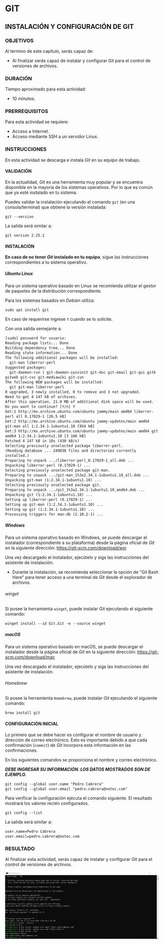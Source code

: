 
# GIT

## INSTALACIÓN Y CONFIGURACIÓN DE GIT

### OBJETIVOS

Al termino de este capítulo, serás capaz de:

- Al finalizar serás capaz de instalar y configurar Git para el control de versiones de archivos.

### DURACIÓN

Tiempo aproximado para esta actividad:

- 10 minutos.

### PRERREQUISITOS

Para esta actividad se requiere:

- Acceso a Internet.
- Acceso mediante SSH a un servidor Linux.

### INSTRUCCIONES

En esta actividad se descarga e instala *Git* en su equipo de trabajo.

#### VALIDACIÓN

En la actualidad, *Git* es una herramienta muy popular y se encuentra disponible en la mayoría de los sistemas operativos. Por lo que es común que ya esté instalado en tu sistema.

Puedes validar la instalación ejecutando el comando `git` (en una consola/terminal) que obtiene la versión instalada:

``` shell
git --version
```

La salida será similar a:

``` shell
git version 2.25.1
```

#### INSTALACIÓN

**En caso de no tener *Git* instalado en tu equipo**, sigue las instrucciones correspondientes a tu sistema operativo.

##### Ubuntu Linux

Para un sistema operativo basado en Linux se recomienda utilizar el gestor de paquetes de la distribución correspondiente.

Para los sistemas basados en *Debian* utiliza:

``` shell
sudo apt install git
```

En caso de requerirse ingrese `Y` cuando se lo solicite.

Con una salida semejante a:

``` shell
[sudo] password for usuario:
Reading package lists... Done
Building dependency tree... Done
Reading state information... Done
The following additional packages will be installed:
  git-man liberror-perl
Suggested packages:
  git-daemon-run | git-daemon-sysvinit git-doc git-email git-gui gitk gitweb git-cvs git-mediawiki git-svn
The following NEW packages will be installed:
  git git-man liberror-perl
0 upgraded, 3 newly installed, 0 to remove and 3 not upgraded.
Need to get 4 147 kB of archives.
After this operation, 21.0 MB of additional disk space will be used.
Do you want to continue? [Y/n] Y
Get:1 http://mx.archive.ubuntu.com/ubuntu jammy/main amd64 liberror-perl all 0.17029-1 [26.5 kB]
Get:2 http://mx.archive.ubuntu.com/ubuntu jammy-updates/main amd64 git-man all 1:2.34.1-1ubuntu1.10 [954 kB]
Get:3 http://mx.archive.ubuntu.com/ubuntu jammy-updates/main amd64 git amd64 1:2.34.1-1ubuntu1.10 [3 166 kB]
Fetched 4 147 kB in 10s (430 kB/s)
Selecting previously unselected package liberror-perl.
(Reading database ... 249038 files and directories currently installed.)
Preparing to unpack .../liberror-perl_0.17029-1_all.deb ...
Unpacking liberror-perl (0.17029-1) ...
Selecting previously unselected package git-man.
Preparing to unpack .../git-man_1%3a2.34.1-1ubuntu1.10_all.deb ...
Unpacking git-man (1:2.34.1-1ubuntu1.10) ...
Selecting previously unselected package git.
Preparing to unpack .../git_1%3a2.34.1-1ubuntu1.10_amd64.deb ...
Unpacking git (1:2.34.1-1ubuntu1.10) ...
Setting up liberror-perl (0.17029-1) ...
Setting up git-man (1:2.34.1-1ubuntu1.10) ...
Setting up git (1:2.34.1-1ubuntu1.10) ...
Processing triggers for man-db (2.10.2-1) ...
```

##### Windows

Para un sistema operativo basado en Windows, se puede descargar el instalador (correspondiente a su plataforma) desde la página oficial de *Git* en la siguiente dirección: <https://git-scm.com/download/win>

Una vez descargado el instalador, ejecútelo y siga las instrucciones del asistente de instalación.

- Durante la instalación, se recomienda seleccionar la opción de "Git Bash Here" para tener acceso a una terminal de *Git* desde el explorador de archivos.

###### winget

Si posee la herramienta `winget`, puede instalar *Git* ejecutando el siguiente comando:

``` shell
winget install --id Git.Git -e --source winget
```

##### macOS

Para un sistema operativo basado en macOS, se puede descargar el instalador desde la página oficial de *Git* en la siguiente dirección: <https://git-scm.com/download/mac>

Una vez descargado el instalador, ejecútelo y siga las instrucciones del asistente de instalación.

###### Homebrew

Si posee la herramienta `Homebrew`, puede instalar *Git* ejecutando el siguiente comando:

``` shell
brew install git
```

#### CONFIGURACIÓN INICIAL

Lo primero que se debe hacer es configurar el nombre de usuario y dirección de correo electrónico. Esto es importante debido a que cada confirmación (`commit`) de *Git* incorpora esta información en las confirmaciones.

En los siguientes comandos se proporciona el nombre y correo electrónico.

***DEBE INGRESAR SU INFORMACIÓN. LOS DATOS MOSTRADOS SON DE EJEMPLO.***

``` shell
git config --global user.name "Pedro Cabrera"
git config --global user.email "pedro.cabrera@netec.com"
```

Para verificar la configuración ejecuta el comando siguiente. El resultado mostrará los valores recién configurados.

``` shell
git config --list
```

La salida será similar a:

``` shell
user.name=Pedro Cabrera
user.email=pedro.cabrera@netec.com
```

### RESULTADO

Al finalizar esta actividad, serás capaz de instalar y configurar Git para el control de versiones de archivos.

![Versión y datos configurados en la consola de Git.](mm/04-01_Outcome.png)
